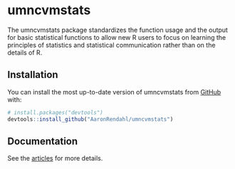 
<!-- README.md is generated from README.Rmd. Please edit that file -->

# umncvmstats

<!-- badges: start -->
<!-- badges: end -->

The umncvmstats package standardizes the function usage and the output
for basic statistical functions to allow new R users to focus on
learning the principles of statistics and statistical communication
rather than on the details of R.

## Installation

You can install the most up-to-date version of umncvmstats from
[GitHub](https://github.com/AaronRendahl/umncvmstats) with:

``` r
# install.packages("devtools")
devtools::install_github("AaronRendahl/umncvmstats")
```

## Documentation

See the
[articles](https://aaronrendahl.github.io/umncvmstats/articles/index.html)
for more details.
